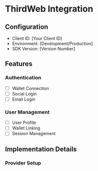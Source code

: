 # ThirdWeb Integration

## Configuration
- Client ID: [Your Client ID]
- Environment: [Development/Production]
- SDK Version: [Version Number]

## Features
### Authentication
- [ ] Wallet Connection
- [ ] Social Login
- [ ] Email Login

### User Management
- [ ] User Profile
- [ ] Wallet Linking
- [ ] Session Management

## Implementation Details
### Provider Setup

